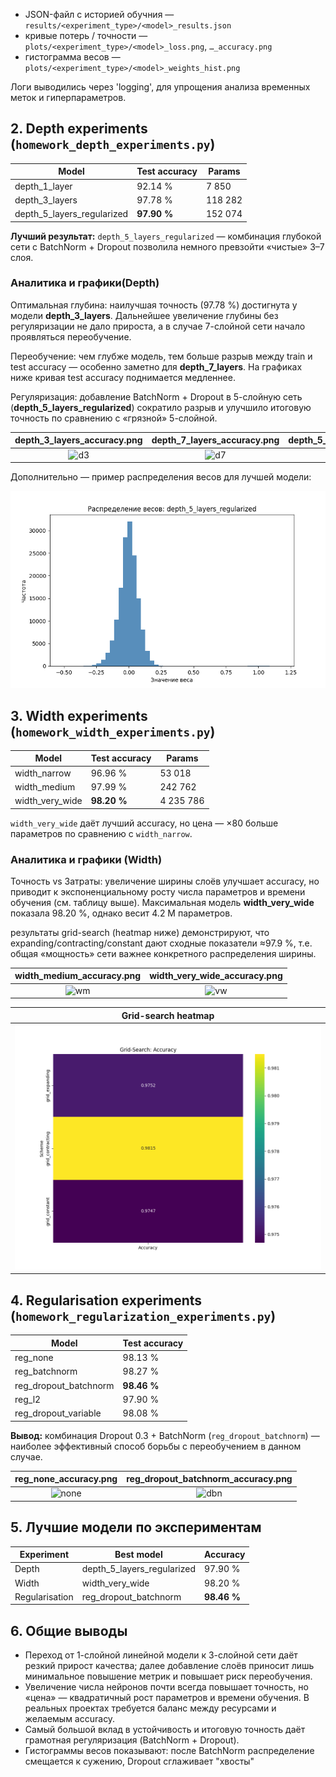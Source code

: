 * JSON-файл с историей обучния — `results/<experiment_type>/<model>_results.json`  
* кривые потерь / точности — `plots/<experiment_type>/<model>_loss.png`, `…_accuracy.png`  
* гистограмма весов — `plots/<experiment_type>/<model>_weights_hist.png`

Логи выводились через 'logging', для упрощения анализа временных меток и гиперпараметров.

## 2. Depth experiments (`homework_depth_experiments.py`)

| Model | Test accuracy | Params |
|-------|--------------|--------|
| depth_1_layer | 92.14 % | 7 850 |
| depth_3_layers | 97.78 % | 118 282 |
| depth_5_layers_regularized | **97.90 %** | 152 074 |

**Лучший результат:** `depth_5_layers_regularized` — комбинация глубокой сети с BatchNorm + Dropout позволила немного превзойти «чистые» 3–7 слоя.

### Аналитика и графики(Depth)

Оптимальная глубина: наилучшая точность (97.78 %) достигнута у модели **depth_3_layers**. Дальнейшее увеличение глубины без регуляризации не дало прироста, а в случае 7-слойной сети начало проявляться переобучение.

Переобучение: чем глубже модель, тем больше разрыв между train и test accuracy — особенно заметно для **depth_7_layers**. На графиках ниже кривая test accuracy поднимается медленнее.

Регуляризация: добавление BatchNorm + Dropout в 5-слойную сеть (**depth_5_layers_regularized**) сократило разрыв и улучшило итоговую точность по сравнению с «грязной» 5-слойной.

| depth_3_layers_accuracy.png | depth_7_layers_accuracy.png | depth_5_layers_regularized_accuracy.png |
| :--: | :--: | :--: |
| ![d3](plots/depth_experiments/depth_3_layers_accuracy.png) | ![d7](plots/depth_experiments/depth_7_layers_accuracy.png) | ![d5reg](plots/depth_experiments/depth_5_layers_regularized_accuracy.png) |

Дополнительно — пример распределения весов для лучшей модели:

![weights](plots/depth_experiments/depth_5_layers_regularized_weights_hist.png)

## 3. Width experiments (`homework_width_experiments.py`)

| Model | Test accuracy | Params |
|-------|--------------|--------|
| width_narrow | 96.96 % | 53 018 |
| width_medium | 97.99 % | 242 762 |
| width_very_wide | **98.20 %** | 4 235 786 |

`width_very_wide` даёт лучший accuracy, но цена — ×80 больше параметров по сравнению с `width_narrow`.

### Аналитика и графики (Width)

Точность vs Затраты: увеличение ширины слоёв улучшает accuracy, но приводит к экспоненциальному росту числа параметров и времени обучения (см. таблицу выше). Максимальная модель **width_very_wide** показала 98.20 %, однако весит 4.2 M параметров.

 результаты grid-search (heatmap ниже) демонстрируют, что expanding/contracting/constant дают сходные показатели ≈97.9 %, т.е. общая «мощность» сети важнее конкретного распределения ширины.

| width_medium_accuracy.png | width_very_wide_accuracy.png |
| :--: | :--: |
| ![wm](plots/width_experiments/width_medium_accuracy.png) | ![vw](plots/width_experiments/width_very_wide_accuracy.png) |

| Grid-search heatmap |
| :--: |
| ![heat](plots/width_experiments/grid_search_heatmap.png) |

## 4. Regularisation experiments (`homework_regularization_experiments.py`)

| Model | Test accuracy |
|-------|--------------|
| reg_none | 98.13 % |
| reg_batchnorm | 98.27 % |
| reg_dropout_batchnorm | **98.46 %** |
| reg_l2 | 97.90 % |
| reg_dropout_variable | 98.08 % |

**Вывод:** комбинация Dropout 0.3 + BatchNorm (`reg_dropout_batchnorm`) — наиболее
эффективный способ борьбы с переобучением в данном случае.

| reg_none_accuracy.png | reg_dropout_batchnorm_accuracy.png |
| :--: | :--: |
| ![none](plots/regularization_experiments/reg_none_accuracy.png) | ![dbn](plots/regularization_experiments/reg_dropout_batchnorm_accuracy.png) |

## 5. Лучшие модели по экспериментам

| Experiment | Best model | Accuracy |
|------------|-----------|----------|
| Depth | depth_5_layers_regularized | 97.90 % |
| Width | width_very_wide | 98.20 % |
| Regularisation | reg_dropout_batchnorm | **98.46 %** |

## 6. Общие выводы

* Переход от 1-слойной линейной модели к 3-слойной сети даёт резкий прирост качества; далее добавление слоёв приносит лишь минимальное повышение метрик и повышает риск переобучения.
* Увеличение числа нейронов почти всегда повышает точность, но «цена» — квадратичный рост параметров и времени обучения. В реальных проектах требуется баланс между ресурсами и желаемым accuracy.
* Самый большой вклад в устойчивость и итоговую точность даёт грамотная регуляризация (BatchNorm + Dropout).  
* Гистограммы весов показывают: после BatchNorm распределение смещается к сужению, Dropout сглаживает "хвосты"
